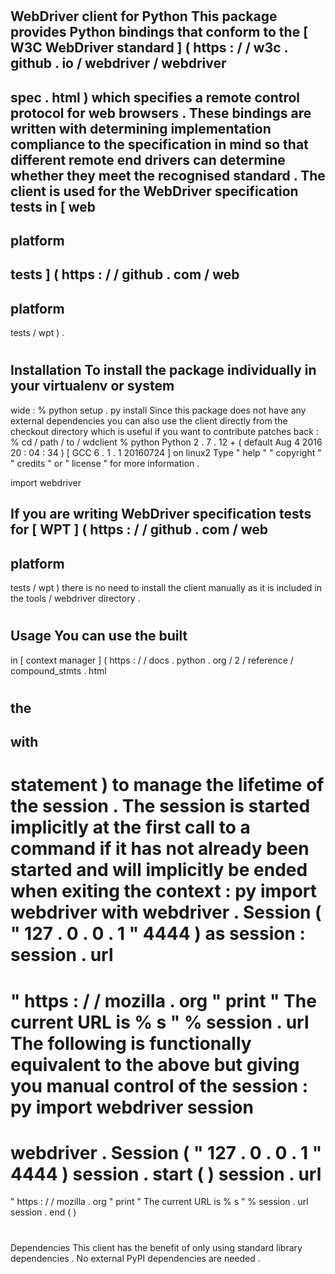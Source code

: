 #
WebDriver
client
for
Python
This
package
provides
Python
bindings
that
conform
to
the
[
W3C
WebDriver
standard
]
(
https
:
/
/
w3c
.
github
.
io
/
webdriver
/
webdriver
-
spec
.
html
)
which
specifies
a
remote
control
protocol
for
web
browsers
.
These
bindings
are
written
with
determining
implementation
compliance
to
the
specification
in
mind
so
that
different
remote
end
drivers
can
determine
whether
they
meet
the
recognised
standard
.
The
client
is
used
for
the
WebDriver
specification
tests
in
[
web
-
platform
-
tests
]
(
https
:
/
/
github
.
com
/
web
-
platform
-
tests
/
wpt
)
.
#
#
Installation
To
install
the
package
individually
in
your
virtualenv
or
system
-
wide
:
%
python
setup
.
py
install
Since
this
package
does
not
have
any
external
dependencies
you
can
also
use
the
client
directly
from
the
checkout
directory
which
is
useful
if
you
want
to
contribute
patches
back
:
%
cd
/
path
/
to
/
wdclient
%
python
Python
2
.
7
.
12
+
(
default
Aug
4
2016
20
:
04
:
34
)
[
GCC
6
.
1
.
1
20160724
]
on
linux2
Type
"
help
"
"
copyright
"
"
credits
"
or
"
license
"
for
more
information
.
>
>
>
import
webdriver
>
>
>
If
you
are
writing
WebDriver
specification
tests
for
[
WPT
]
(
https
:
/
/
github
.
com
/
web
-
platform
-
tests
/
wpt
)
there
is
no
need
to
install
the
client
manually
as
it
is
included
in
the
tools
/
webdriver
directory
.
#
#
Usage
You
can
use
the
built
-
in
[
context
manager
]
(
https
:
/
/
docs
.
python
.
org
/
2
/
reference
/
compound_stmts
.
html
#
the
-
with
-
statement
)
to
manage
the
lifetime
of
the
session
.
The
session
is
started
implicitly
at
the
first
call
to
a
command
if
it
has
not
already
been
started
and
will
implicitly
be
ended
when
exiting
the
context
:
py
import
webdriver
with
webdriver
.
Session
(
"
127
.
0
.
0
.
1
"
4444
)
as
session
:
session
.
url
=
"
https
:
/
/
mozilla
.
org
"
print
"
The
current
URL
is
%
s
"
%
session
.
url
The
following
is
functionally
equivalent
to
the
above
but
giving
you
manual
control
of
the
session
:
py
import
webdriver
session
=
webdriver
.
Session
(
"
127
.
0
.
0
.
1
"
4444
)
session
.
start
(
)
session
.
url
=
"
https
:
/
/
mozilla
.
org
"
print
"
The
current
URL
is
%
s
"
%
session
.
url
session
.
end
(
)
#
#
Dependencies
This
client
has
the
benefit
of
only
using
standard
library
dependencies
.
No
external
PyPI
dependencies
are
needed
.
